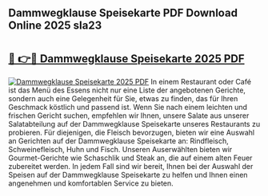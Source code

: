 ## Dammwegklause Speisekarte PDF Download Online 2025 sIa23

# <h2><a href="http://gc61wri.nevu.top/?p=Dammwegklause+Speisekarte">🔗 👉🔴 Dammwegklause Speisekarte 2025 PDF</a></h2>

[![Dammwegklause Speisekarte 2025 PDF](https://i.imgur.com/dBaPXMq.png)](http://gc61wri.nevu.top/?p=Dammwegklause+Speisekarte)
In einem Restaurant oder Café ist das Menü des Essens nicht nur eine Liste der angebotenen Gerichte, sondern auch eine Gelegenheit für Sie, etwas zu finden, das für Ihren Geschmack köstlich und passend ist. Wenn Sie nach einem leichten und frischen Gericht suchen, empfehlen wir Ihnen, unsere Salate aus unserer Salatabteilung auf der Dammwegklause Speisekarte unseres Restaurants zu probieren. Für diejenigen, die Fleisch bevorzugen, bieten wir eine Auswahl an Gerichten auf der Dammwegklause Speisekarte an: Rindfleisch, Schweinefleisch, Huhn und Fisch. Unseren Auserwählten bieten wir Gourmet-Gerichte wie Schaschlik und Steak an, die auf einem alten Feuer zubereitet werden. In jedem Fall sind wir bereit, Ihnen bei der Auswahl der Speisen auf der Dammwegklause Speisekarte zu helfen und Ihnen einen angenehmen und komfortablen Service zu bieten.

